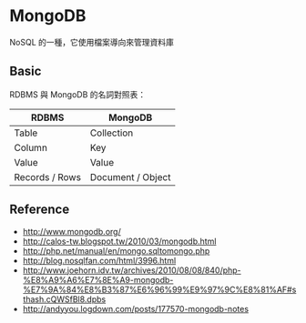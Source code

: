 MongoDB
=======

NoSQL 的一種，它使用檔案導向來管理資料庫

Basic
-----

RDBMS 與 MongoDB 的名詞對照表：

|  RDBMS  |  MongoDB  |
|  -----  |  -------  |
| Table   | Collection |
| Column  | Key |
| Value   | Value |
| Records / Rows | Document / Object |

Reference
---------

* http://www.mongodb.org/
* http://calos-tw.blogspot.tw/2010/03/mongodb.html
* http://php.net/manual/en/mongo.sqltomongo.php
* http://blog.nosqlfan.com/html/3996.html
* http://www.joehorn.idv.tw/archives/2010/08/08/840/php-%E8%A9%A6%E7%8E%A9-mongodb-%E7%9A%84%E8%B3%87%E6%96%99%E9%97%9C%E8%81%AF#sthash.cQWSfBl8.dpbs
* http://andyyou.logdown.com/posts/177570-mongodb-notes
